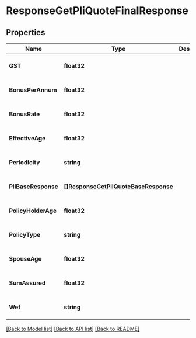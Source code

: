 # ResponseGetPliQuoteFinalResponse

## Properties
Name | Type | Description | Notes
------------ | ------------- | ------------- | -------------
**GST** | **float32** |  | [optional] [default to null]
**BonusPerAnnum** | **float32** |  | [optional] [default to null]
**BonusRate** | **float32** |  | [optional] [default to null]
**EffectiveAge** | **float32** |  | [optional] [default to null]
**Periodicity** | **string** |  | [optional] [default to null]
**PliBaseResponse** | [**[]ResponseGetPliQuoteBaseResponse**](response.GetPLIQuoteBaseResponse.md) |  | [optional] [default to null]
**PolicyHolderAge** | **float32** |  | [optional] [default to null]
**PolicyType** | **string** |  | [optional] [default to null]
**SpouseAge** | **float32** |  | [optional] [default to null]
**SumAssured** | **float32** |  | [optional] [default to null]
**Wef** | **string** |  | [optional] [default to null]

[[Back to Model list]](../README.md#documentation-for-models) [[Back to API list]](../README.md#documentation-for-api-endpoints) [[Back to README]](../README.md)


